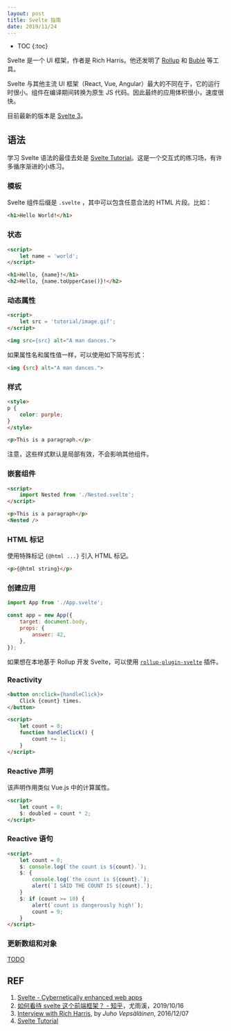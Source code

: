```yaml
---
layout: post
title: Svelte 指南
date: 2019/11/24
---
```


* TOC
{:toc}

Svelte 是一个 UI 框架，作者是 Rich Harris。他还发明了 [Rollup][4] 和 [Bublé][3] 等工具。

Svelte 与其他主流 UI 框架（React, Vue, Angular）最大的不同在于，它的运行时很小。组件在编译期间转换为原生 JS 代码。因此最终的应用体积很小，速度很快。

目前最新的版本是 [Svelte 3][6]。

## 语法

学习 Svelte 语法的最佳去处是 [Svelte Tutorial][7]。这是一个交互式的练习场，有许多循序渐进的小练习。

### 模板

Svelte 组件后缀是 `.svelte` ，其中可以包含任意合法的 HTML 片段。比如：

```html
<h1>Hello World!</h1>
```

### 状态

```html
<script>
    let name = 'world';
</script>

<h1>Hello, {name}!</h1>
<h2>Hello, {name.toUpperCase()}!</h2>
```

### 动态属性

```html
<script>
    let src = 'tutorial/image.gif';
</script>

<img src={src} alt="A man dances.">
```

如果属性名和属性值一样，可以使用如下简写形式：

```html
<img {src} alt="A man dances.">
```

### 样式

```html
<style>
p {
    color: purple;
}
</style>

<p>This is a paragraph.</p>
```

注意，这些样式默认是局部有效，不会影响其他组件。

### 嵌套组件

```html
<script>
    import Nested from './Nested.svelte';
</script>

<p>This is a paragraph</p>
<Nested />
```

### HTML 标记

使用特殊标记 `{@html ...}` 引入 HTML 标记。

```html
<p>{@html string}</p>
```

### 创建应用

```js
import App from './App.svelte';

const app = new App({
    target: document.body,
    props: {
        answer: 42,
    },
});
```

如果想在本地基于 Rollup 开发 Svelte，可以使用 [`rollup-plugin-svelte`][8] 插件。

### Reactivity

```html
<button on:click={handleClick}>
    Click {count} times.
</button>

<script>
    let count = 0;
    function handleClick() {
        count += 1;
    }
</script>
```

### Reactive 声明

该声明作用类似 Vue.js 中的计算属性。

```html
<script>
    let count = 0;
    $: doubled = count * 2;
</script>
```

### Reactive 语句

```html
<script>
    let count = 0;
    $: console.log(`the count is ${count}.`);
    $: {
        console.log(`the count is ${count}.`);
        alert(`I SAID THE COUNT IS ${count}.`);
    }
    $: if (count >= 10) {
        alert(`count is dangerously high!`);
        count = 9;
    }
</script>
```

### 更新数组和对象

[TODO](https://svelte.dev/tutorial/updating-arrays-and-objects)

## REF

1. [Svelte - Cybernetically enhanced web apps][5]
1. [如何看待 svelte 这个前端框架？ - 知乎][1]，尤雨溪，2019/10/16
1. [Interview with Rich Harris][2], by *Juho Vepsäläinen*, 2016/12/07
1. [Svelte Tutorial][7]

[1]: https://www.zhihu.com/question/53150351/answer/133912199 "如何看待 svelte 这个前端框架？ - 知乎"
[2]: https://survivejs.com/blog/svelte-interview/ "Svelte - The magical disappearing UI framework - Interview with Rich Harris"
[3]: https://buble.surge.sh "Bublé"
[4]: https://rollupjs.org/guide/en/ "rollup.js"
[5]: https://svelte.dev/ "Svelte"
[6]: https://svelte.dev/blog/svelte-3-rethinking-reactivity "Svelte 3: Rethinking reactivity"
[7]: https://svelte.dev/tutorial/basics "Svelte Tutorial"
[8]: https://github.com/rollup/rollup-plugin-svelte "rollup-plugin-svelte"